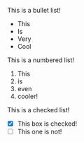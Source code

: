 
This is a bullet list!
- This
- Is
- Very
- Cool

This is a numbered list!
1. This 
2. is
3. even
4. cooler!

This is a checked list!

- [x] This box is checked!
- [ ] This one is not!
